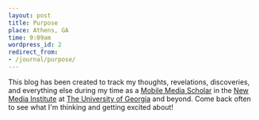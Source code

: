 ```yaml
---
layout: post
title: Purpose
place: Athens, GA
time: 9:09am
wordpress_id: 2
redirect_from:
- /journal/purpose/
---
```


This blog has been created to track my thoughts, revelations, discoveries, and everything else during my time as a [Mobile Media Scholar](http://www.nmi.uga.edu/mmrl/scholar/index.asp) in the [New Media Institute](http://www.nmi.uga.edu/) at [The University of Georgia](http://www.uga.edu) and beyond. Come back often to see what I'm thinking and getting excited about!